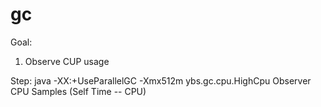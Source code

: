 gc
==
Goal:
1. Observe CUP usage


Step:
java -XX:+UseParallelGC -Xmx512m ybs.gc.cpu.HighCpu
Observer CPU Samples (Self Time -- CPU)